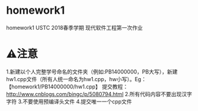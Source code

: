 # homework1
 homework1 USTC 2018春季学期 现代软件工程第一次作业
# ⚠️注意
1.新建以个人完整学号命名的文件夹（例如:PB14000000，PB大写），新建hw1.cpp文件（所有人统一命名为hw1.cpp，hw小写）。Eg：【homework1/PB14000000/hw1.cpp】
提交教程：http://www.cnblogs.com/bingc/p/5080794.html
2.所有代码内容不要出现汉字字符
3.不要使用预编译头文件
4.提交唯一一个cpp文件
